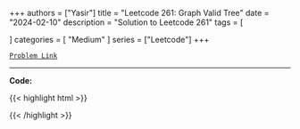 
+++
authors = ["Yasir"]
title = "Leetcode 261: Graph Valid Tree"
date = "2024-02-10"
description = "Solution to Leetcode 261"
tags = [
    
]
categories = [
    "Medium"
]
series = ["Leetcode"]
+++



[`Problem Link`](https://leetcode.com/problems/graph-valid-tree/description/)

---

**Code:**

{{< highlight html >}}

{{< /highlight >}}

